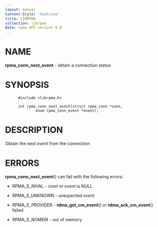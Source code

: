 ```yaml
---
layout: manual
Content-Style: 'text/css'
title: LIBRPMA
collection: librpma
date: rpma API version 0.0
...
```


[comment]: <> (SPDX-License-Identifier: BSD-3-Clause)
[comment]: <> (Copyright 2020, Intel Corporation)

NAME
====

**rpma\_conn\_next\_event** - obtain a connection status

SYNOPSIS
========

          #include <librpma.h>

          int rpma_conn_next_event(struct rpma_conn *conn,
                  enum rpma_conn_event *event);

DESCRIPTION
===========

Obtain the next *event* from the connection

ERRORS
======

**rpma\_conn\_next\_event**() can fail with the following errors:

-   RPMA\_E\_INVAL - *conn* or *event* is NULL

-   RPMA\_E\_UNKNOWN - unexpected *event*

-   RPMA\_E\_PROVIDER - **rdma\_get\_cm\_event**() or
    **rdma\_ack\_cm\_event**() failed

-   RPMA\_E\_NOMEM - out of memory
